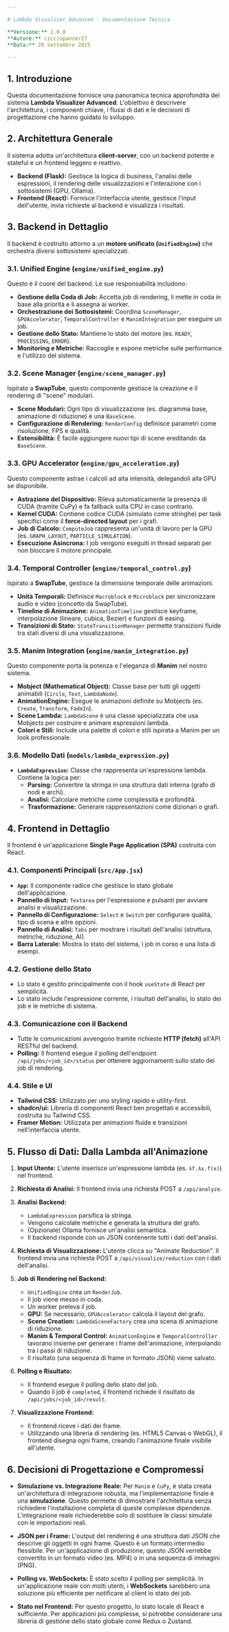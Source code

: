 ```yaml
---

# Lambda Visualizer Advanced - Documentazione Tecnica

**Versione:** 2.0.0
**Autore:** cicciopanzer27
**Data:** 28 Settembre 2025

---
```


## 1. Introduzione

Questa documentazione fornisce una panoramica tecnica approfondita del sistema **Lambda Visualizer Advanced**. L'obiettivo è descrivere l'architettura, i componenti chiave, i flussi di dati e le decisioni di progettazione che hanno guidato lo sviluppo.

## 2. Architettura Generale

Il sistema adotta un'architettura **client-server**, con un backend potente e stateful e un frontend leggero e reattivo.

-   **Backend (Flask):** Gestisce la logica di business, l'analisi delle espressioni, il rendering delle visualizzazioni e l'interazione con i sottosistemi (GPU, Ollama).
-   **Frontend (React):** Fornisce l'interfaccia utente, gestisce l'input dell'utente, invia richieste al backend e visualizza i risultati.

## 3. Backend in Dettaglio

Il backend è costruito attorno a un **motore unificato (`UnifiedEngine`)** che orchestra diversi sottosistemi specializzati.

### 3.1. Unified Engine (`engine/unified_engine.py`)

Questo è il cuore del backend. Le sue responsabilità includono:

-   **Gestione della Coda di Job:** Accetta job di rendering, li mette in coda in base alla priorità e li assegna ai worker.
-   **Orchestrazione dei Sottosistemi:** Coordina `SceneManager`, `GPUAccelerator`, `TemporalController` e `ManimIntegration` per eseguire un job.
-   **Gestione dello Stato:** Mantiene lo stato del motore (es. `READY`, `PROCESSING`, `ERROR`).
-   **Monitoring e Metriche:** Raccoglie e espone metriche sulle performance e l'utilizzo del sistema.

### 3.2. Scene Manager (`engine/scene_manager.py`)

Ispirato a **SwapTube**, questo componente gestisce la creazione e il rendering di "scene" modulari.

-   **Scene Modulari:** Ogni tipo di visualizzazione (es. diagramma base, animazione di riduzione) è una `BaseScene`.
-   **Configurazione di Rendering:** `RenderConfig` definisce parametri come risoluzione, FPS e qualità.
-   **Estensibilità:** È facile aggiungere nuovi tipi di scene ereditando da `BaseScene`.

### 3.3. GPU Accelerator (`engine/gpu_acceleration.py`)

Questo componente astrae i calcoli ad alta intensità, delegandoli alla GPU se disponibile.

-   **Astrazione del Dispositivo:** Rileva automaticamente la presenza di CUDA (tramite CuPy) e fa fallback sulla CPU in caso contrario.
-   **Kernel CUDA:** Contiene codice CUDA (simulato come stringhe) per task specifici come il **force-directed layout** per i grafi.
-   **Job di Calcolo:** `ComputeJob` rappresenta un'unità di lavoro per la GPU (es. `GRAPH_LAYOUT`, `PARTICLE_SIMULATION`).
-   **Esecuzione Asincrona:** I job vengono eseguiti in thread separati per non bloccare il motore principale.

### 3.4. Temporal Controller (`engine/temporal_control.py`)

Ispirato a **SwapTube**, gestisce la dimensione temporale delle animazioni.

-   **Unità Temporali:** Definisce `Macroblock` e `Microblock` per sincronizzare audio e video (concetto da SwapTube).
-   **Timeline di Animazione:** `AnimationTimeline` gestisce keyframe, interpolazione (lineare, cubica, Bezier) e funzioni di easing.
-   **Transizioni di Stato:** `StateTransitionManager` permette transizioni fluide tra stati diversi di una visualizzazione.

### 3.5. Manim Integration (`engine/manim_integration.py`)

Questo componente porta la potenza e l'eleganza di **Manim** nel nostro sistema.

-   **Mobject (Mathematical Object):** Classe base per tutti gli oggetti animabili (`Circle`, `Text`, `LambdaNode`).
-   **AnimationEngine:** Esegue le animazioni definite su Mobjects (es. `Create`, `Transform`, `FadeIn`).
-   **Scene Lambda:** `LambdaScene` è una classe specializzata che usa Mobjects per costruire e animare espressioni lambda.
-   **Colori e Stili:** Include una palette di colori e stili ispirata a Manim per un look professionale.

### 3.6. Modello Dati (`models/lambda_expression.py`)

-   **`LambdaExpression`:** Classe che rappresenta un'espressione lambda. Contiene la logica per:
    -   **Parsing:** Convertire la stringa in una struttura dati interna (grafo di nodi e archi).
    -   **Analisi:** Calcolare metriche come complessità e profondità.
    -   **Trasformazione:** Generare rappresentazioni come dizionari o grafi.

## 4. Frontend in Dettaglio

Il frontend è un'applicazione **Single Page Application (SPA)** costruita con React.

### 4.1. Componenti Principali (`src/App.jsx`)

-   **`App`:** Il componente radice che gestisce lo stato globale dell'applicazione.
-   **Pannello di Input:** `Textarea` per l'espressione e pulsanti per avviare analisi e visualizzazione.
-   **Pannello di Configurazione:** `Select` e `Switch` per configurare qualità, tipo di scena e altre opzioni.
-   **Pannello di Analisi:** `Tabs` per mostrare i risultati dell'analisi (struttura, metriche, riduzione, AI).
-   **Barra Laterale:** Mostra lo stato del sistema, i job in corso e una lista di esempi.

### 4.2. Gestione dello Stato

-   Lo stato è gestito principalmente con il hook `useState` di React per semplicità.
-   Lo stato include l'espressione corrente, i risultati dell'analisi, lo stato dei job e le metriche di sistema.

### 4.3. Comunicazione con il Backend

-   Tutte le comunicazioni avvengono tramite richieste **HTTP (fetch)** all'API RESTful del backend.
-   **Polling:** Il frontend esegue il polling dell'endpoint `/api/jobs/<job_id>/status` per ottenere aggiornamenti sullo stato dei job di rendering.

### 4.4. Stile e UI

-   **Tailwind CSS:** Utilizzato per uno styling rapido e utility-first.
-   **shadcn/ui:** Libreria di componenti React ben progettati e accessibili, costruita su Tailwind CSS.
-   **Framer Motion:** Utilizzata per animazioni fluide e transizioni nell'interfaccia utente.

## 5. Flusso di Dati: Dalla Lambda all'Animazione

1.  **Input Utente:** L'utente inserisce un'espressione lambda (es. `λf.λx.f(x)`) nel frontend.

2.  **Richiesta di Analisi:** Il frontend invia una richiesta POST a `/api/analyze`.

3.  **Analisi Backend:**
    -   `LambdaExpression` parsifica la stringa.
    -   Vengono calcolate metriche e generata la struttura del grafo.
    -   (Opzionale) Ollama fornisce un'analisi semantica.
    -   Il backend risponde con un JSON contenente tutti i dati dell'analisi.

4.  **Richiesta di Visualizzazione:** L'utente clicca su "Animate Reduction". Il frontend invia una richiesta POST a `/api/visualize/reduction` con i dati dell'analisi.

5.  **Job di Rendering nel Backend:**
    -   `UnifiedEngine` crea un `RenderJob`.
    -   Il job viene messo in coda.
    -   Un worker preleva il job.
    -   **GPU:** Se necessario, `GPUAccelerator` calcola il layout del grafo.
    -   **Scene Creation:** `LambdaSceneFactory` crea una scena di animazione di riduzione.
    -   **Manim & Temporal Control:** `AnimationEngine` e `TemporalController` lavorano insieme per generare i frame dell'animazione, interpolando tra i passi di riduzione.
    -   Il risultato (una sequenza di frame in formato JSON) viene salvato.

6.  **Polling e Risultato:**
    -   Il frontend esegue il polling dello stato del job.
    -   Quando il job è `completed`, il frontend richiede il risultato da `/api/jobs/<job_id>/result`.

7.  **Visualizzazione Frontend:**
    -   Il frontend riceve i dati dei frame.
    -   Utilizzando una libreria di rendering (es. HTML5 Canvas o WebGL), il frontend disegna ogni frame, creando l'animazione finale visibile all'utente.

## 6. Decisioni di Progettazione e Compromessi

-   **Simulazione vs. Integrazione Reale:** Per `Manim` e `CuPy`, è stata creata un'architettura di integrazione robusta, ma l'implementazione finale è una **simulazione**. Questo permette di dimostrare l'architettura senza richiedere l'installazione completa di queste complesse dipendenze. L'integrazione reale richiederebbe solo di sostituire le classi simulate con le importazioni reali.

-   **JSON per i Frame:** L'output del rendering è una struttura dati JSON che descrive gli oggetti in ogni frame. Questo è un formato intermedio flessibile. Per un'applicazione di produzione, questo JSON verrebbe convertito in un formato video (es. MP4) o in una sequenza di immagini (PNG).

-   **Polling vs. WebSockets:** È stato scelto il polling per semplicità. In un'applicazione reale con molti utenti, i **WebSockets** sarebbero una soluzione più efficiente per notificare al client lo stato dei job.

-   **Stato nel Frontend:** Per questo progetto, lo stato locale di React è sufficiente. Per applicazioni più complesse, si potrebbe considerare una libreria di gestione dello stato globale come Redux o Zustand.


